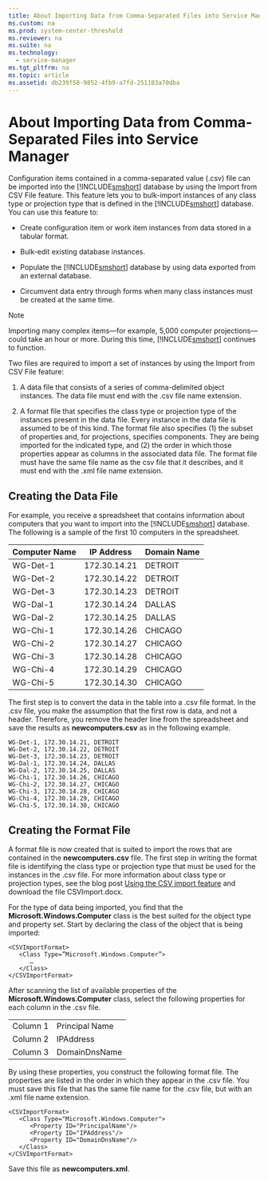```yaml
---
title: About Importing Data from Comma-Separated Files into Service Manager
ms.custom: na
ms.prod: system-center-threshold
ms.reviewer: na
ms.suite: na
ms.technology: 
  - service-manager
ms.tgt_pltfrm: na
ms.topic: article
ms.assetid: db239f58-9852-4fb9-a7fd-251103a70dba
---
```

# About Importing Data from Comma-Separated Files into Service Manager
Configuration items contained in a comma\-separated value \(.csv\) file can be imported into the [!INCLUDE[smshort](../../Token/smshort_md.md)] database by using the Import from CSV File feature. This feature lets you to bulk\-import instances of any class type or projection type that is defined in the [!INCLUDE[smshort](../../Token/smshort_md.md)] database. You can use this feature to:

-   Create configuration item or work item instances from data stored in a tabular format.

-   Bulk\-edit existing database instances.

-   Populate the [!INCLUDE[smshort](../../Token/smshort_md.md)] database by using data exported from an external database.

-   Circumvent data entry through forms when many class instances must be created at the same time.

> [!NOTE]
> Importing many complex items—for example, 5,000 computer projections—could take an hour or more. During this time, [!INCLUDE[smshort](../../Token/smshort_md.md)] continues to function.

Two files are required to import a set of instances by using the Import from CSV File feature:

1.  A data file that consists of a series of comma\-delimited object instances. The data file must end with the .csv file name extension.

2.  A format file that specifies the class type or projection type of the instances present in the data file. Every instance in the data file is assumed to be of this kind. The format file also specifies \(1\) the subset of properties and, for projections, specifies components. They are being imported for the indicated type, and \(2\) the order in which those properties appear as columns in the associated data file. The format file must have the same file name as the csv file that it describes, and it must end with the .xml file name extension.

## Creating the Data File
For example, you receive a spreadsheet that contains information about computers that you want to import into the [!INCLUDE[smshort](../../Token/smshort_md.md)] database. The following is a sample of the first 10 computers in the spreadsheet.

|Computer Name|IP Address|Domain Name|
|-----------------|--------------|---------------|
|WG\-Det\-1|172.30.14.21|DETROIT|
|WG\-Det\-2|172.30.14.22|DETROIT|
|WG\-Det\-3|172.30.14.23|DETROIT|
|WG\-Dal\-1|172.30.14.24|DALLAS|
|WG\-Dal\-2|172.30.14.25|DALLAS|
|WG\-Chi\-1|172.30.14.26|CHICAGO|
|WG\-Chi\-2|172.30.14.27|CHICAGO|
|WG\-Chi\-3|172.30.14.28|CHICAGO|
|WG\-Chi\-4|172.30.14.29|CHICAGO|
|WG\-Chi\-5|172.30.14.30|CHICAGO|

The first step is to convert the data in the table into a .csv file format. In the .csv file, you make the assumption that the first row is data, and not a header. Therefore, you remove the header line from the spreadsheet and save the results as **newcomputers.csv** as in the following example.

```
WG-Det-1, 172.30.14.21, DETROIT
WG-Det-2, 172.30.14.22, DETROIT
WG-Det-3, 172.30.14.23, DETROIT
WG-Dal-1, 172.30.14.24, DALLAS
WG-Dal-2, 172.30.14.25, DALLAS
WG-Chi-1, 172.30.14.26, CHICAGO
WG-Chi-2, 172.30.14.27, CHICAGO
WG-Chi-3, 172.30.14.28, CHICAGO
WG-Chi-4, 172.30.14.29, CHICAGO
WG-Chi-5, 172.30.14.30, CHICAGO
```

## Creating the Format File
A format file is now created that is suited to import the rows that are contained in the **newcomputers.csv** file. The first step in writing the format file is identifying the class type or projection type that must be used for the instances in the .csv file. For more information about class type or projection types, see the blog post [Using the CSV import feature](http://go.microsoft.com/fwlink/p/?LinkID=159957) and download the file CSVImport.docx.

For the type of data being imported, you find that the **Microsoft.Windows.Computer** class is the best suited for the object type and property set. Start by declaring the class of the object that is being imported:

```
<CSVImportFormat>
   <Class Type=”Microsoft.Windows.Computer”>
      …
   </Class>
</CSVImportFormat>
```

After scanning the list of available properties of the **Microsoft.Windows.Computer** class, select the following properties for each column in the .csv file.

|||
|-|-|
|Column 1|Principal Name|
|Column 2|IPAddress|
|Column 3|DomainDnsName|

By using these properties, you construct the following format file. The properties are listed in the order in which they appear in the .csv file. You must save this file that has the same file name for the .csv file, but with an .xml file name extension.

```
<CSVImportFormat>
   <Class Type="Microsoft.Windows.Computer">
      <Property ID="PrincipalName"/>
      <Property ID="IPAddress"/>
      <Property ID="DomainDnsName"/>
   </Class>
</CSVImportFormat>
```

Save this file as **newcomputers.xml**.


